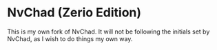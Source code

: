 # NvChad (Zerio Edition)

This is my own fork of NvChad. It will not be following the initials set by NvChad, as I wish to do things my own way.